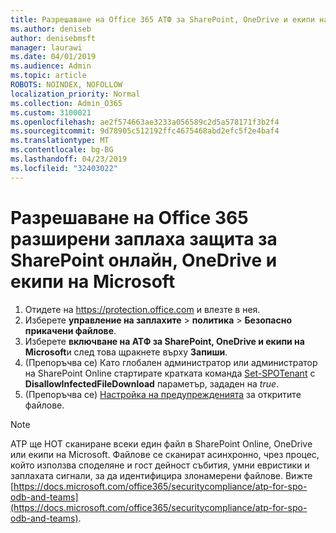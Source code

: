 ```yaml
---
title: Разрешаване на Office 365 АТФ за SharePoint, OneDrive и екипи на Microsoft
ms.author: deniseb
author: denisebmsft
manager: laurawi
ms.date: 04/01/2019
ms.audience: Admin
ms.topic: article
ROBOTS: NOINDEX, NOFOLLOW
localization_priority: Normal
ms.collection: Admin_O365
ms.custom: 3100021
ms.openlocfilehash: ae2f574663ae3233a056589c2d5a578171f3b2f4
ms.sourcegitcommit: 9d78905c512192ffc4675468abd2efc5f2e4baf4
ms.translationtype: MT
ms.contentlocale: bg-BG
ms.lasthandoff: 04/23/2019
ms.locfileid: "32403022"
---
```

# <a name="enable-office-365-advanced-threat-protection-for-sharepoint-online-onedrive-and-microsoft-teams"></a>Разрешаване на Office 365 разширени заплаха защита за SharePoint онлайн, OneDrive и екипи на Microsoft

1. Отидете на https://protection.office.com и влезте в нея.
2. Изберете **управление на заплахите** > **политика** > **Безопасно прикачени файлове**.
3. Изберете **включване на АТФ за SharePoint, OneDrive и екипи на Microsoft**и след това щракнете върху **Запиши**.
4. (Препоръчва се) Като глобален администратор или администратор на SharePoint Online стартирате кратката команда [Set-SPOTenant](https://docs.microsoft.com/powershell/module/sharepoint-online/Set-SPOTenant?view=sharepoint-ps) с **DisallowInfectedFileDownload** параметър, зададен на *true*.
5. (Препоръчва се) [Настройка на предупрежденията](https://docs.microsoft.com/office365/securitycompliance/turn-on-atp-for-spo-odb-and-teams#set-up-alerts-for-detected-files) за откритите файлове.

> [!NOTE]
> ATP ще НОТ сканиране всеки един файл в SharePoint Online, OneDrive или екипи на Microsoft. Файлове се сканират асинхронно, чрез процес, който използва споделяне и гост дейност събития, умни евристики и заплахата сигнали, за да идентифицира злонамерени файлове. Вижте [https://docs.microsoft.com/office365/securitycompliance/atp-for-spo-odb-and-teams](https://docs.microsoft.com/office365/securitycompliance/atp-for-spo-odb-and-teams).
